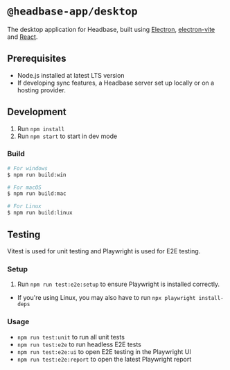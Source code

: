 # `@headbase-app/desktop`

The desktop application for Headbase, built using [Electron](https://www.electronjs.org), [electron-vite](https://github.com/alex8088/electron-vite) and [React](https://react.dev/).

## Prerequisites
- Node.js installed at latest LTS version
- If developing sync features, a Headbase server set up locally or on a hosting provider.

## Development
1. Run `npm install`
2. Run `npm start` to start in dev mode

### Build
```bash
# For windows
$ npm run build:win

# For macOS
$ npm run build:mac

# For Linux
$ npm run build:linux
```

## Testing
Vitest is used for unit testing and Playwright is used for E2E testing.

### Setup
1. Run `npm run test:e2e:setup` to ensure Playwright is installed correctly.
- If you're using Linux, you may also have to run `npx playwright install-deps`

### Usage
- `npm run test:unit` to run all unit tests
- `npm run test:e2e` to run headless E2E tests
- `npm run test:e2e:ui` to open E2E testing in the Playwright UI
- `npm run test:e2e:report` to open the latest Playwright report
